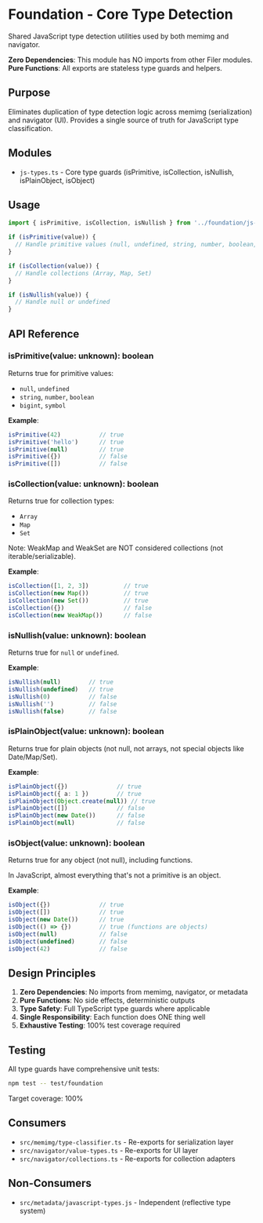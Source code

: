 # Foundation - Core Type Detection

Shared JavaScript type detection utilities used by both memimg and navigator.

**Zero Dependencies**: This module has NO imports from other Filer modules.
**Pure Functions**: All exports are stateless type guards and helpers.

## Purpose

Eliminates duplication of type detection logic across memimg (serialization) and navigator (UI). Provides a single source of truth for JavaScript type classification.

## Modules

- `js-types.ts` - Core type guards (isPrimitive, isCollection, isNullish, isPlainObject, isObject)

## Usage

```typescript
import { isPrimitive, isCollection, isNullish } from '../foundation/js-types.js';

if (isPrimitive(value)) {
  // Handle primitive values (null, undefined, string, number, boolean, bigint, symbol)
}

if (isCollection(value)) {
  // Handle collections (Array, Map, Set)
}

if (isNullish(value)) {
  // Handle null or undefined
}
```

## API Reference

### isPrimitive(value: unknown): boolean

Returns true for primitive values:
- `null`, `undefined`
- `string`, `number`, `boolean`
- `bigint`, `symbol`

**Example**:
```typescript
isPrimitive(42)           // true
isPrimitive('hello')      // true
isPrimitive(null)         // true
isPrimitive({})           // false
isPrimitive([])           // false
```

### isCollection(value: unknown): boolean

Returns true for collection types:
- `Array`
- `Map`
- `Set`

Note: WeakMap and WeakSet are NOT considered collections (not iterable/serializable).

**Example**:
```typescript
isCollection([1, 2, 3])          // true
isCollection(new Map())          // true
isCollection(new Set())          // true
isCollection({})                 // false
isCollection(new WeakMap())      // false
```

### isNullish(value: unknown): boolean

Returns true for `null` or `undefined`.

**Example**:
```typescript
isNullish(null)        // true
isNullish(undefined)   // true
isNullish(0)           // false
isNullish('')          // false
isNullish(false)       // false
```

### isPlainObject(value: unknown): boolean

Returns true for plain objects (not null, not arrays, not special objects like Date/Map/Set).

**Example**:
```typescript
isPlainObject({})              // true
isPlainObject({ a: 1 })        // true
isPlainObject(Object.create(null)) // true
isPlainObject([])              // false
isPlainObject(new Date())      // false
isPlainObject(null)            // false
```

### isObject(value: unknown): boolean

Returns true for any object (not null), including functions.

In JavaScript, almost everything that's not a primitive is an object.

**Example**:
```typescript
isObject({})              // true
isObject([])              // true
isObject(new Date())      // true
isObject(() => {})        // true (functions are objects)
isObject(null)            // false
isObject(undefined)       // false
isObject(42)              // false
```

## Design Principles

1. **Zero Dependencies**: No imports from memimg, navigator, or metadata
2. **Pure Functions**: No side effects, deterministic outputs
3. **Type Safety**: Full TypeScript type guards where applicable
4. **Single Responsibility**: Each function does ONE thing well
5. **Exhaustive Testing**: 100% test coverage required

## Testing

All type guards have comprehensive unit tests:

```bash
npm test -- test/foundation
```

Target coverage: 100%

## Consumers

- `src/memimg/type-classifier.ts` - Re-exports for serialization layer
- `src/navigator/value-types.ts` - Re-exports for UI layer
- `src/navigator/collections.ts` - Re-exports for collection adapters

## Non-Consumers

- `src/metadata/javascript-types.js` - Independent (reflective type system)
